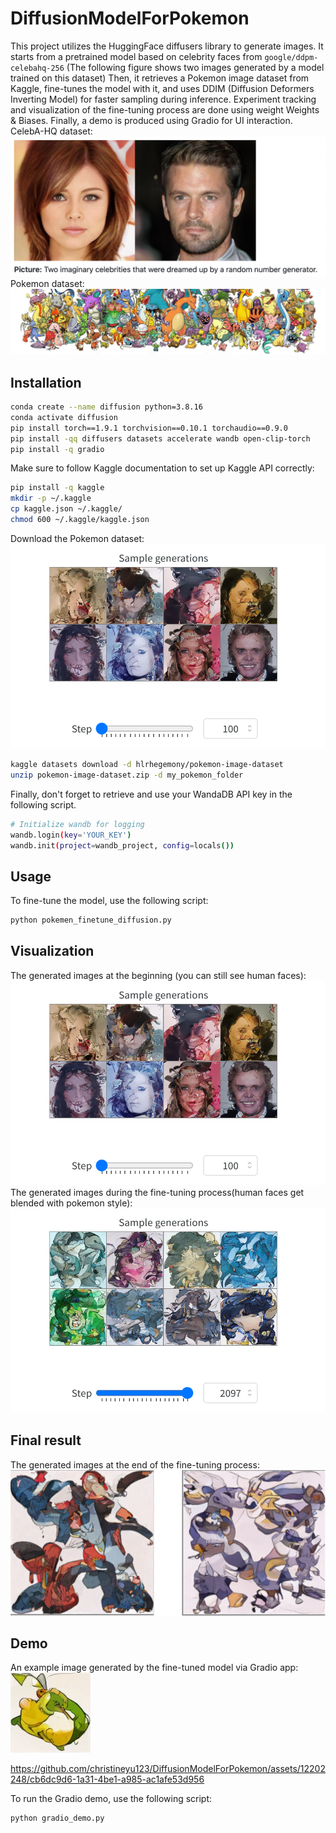 
# DiffusionModelForPokemon

This project utilizes the HuggingFace diffusers library to 
generate images. It starts from a pretrained model based
on celebrity faces from `google/ddpm-celebahq-256` (The following figure shows two images generated by a model trained on this dataset)
Then, it retrieves a Pokemon image dataset from Kaggle, 
fine-tunes the model with it, and uses DDIM (Diffusion Deformers Inverting Model) 
for faster sampling during inference. Experiment tracking and 
visualization of the fine-tuning process are done using 
weight Weights & Biases. Finally, a demo is produced using Gradio for
UI interaction.
CelebA-HQ dataset:
![celeb](celeb_image.png)
Pokemon dataset:
![pokemon](pokemon-dataset-cover.jpeg)


## Installation

```bash
conda create --name diffusion python=3.8.16
conda activate diffusion
pip install torch==1.9.1 torchvision==0.10.1 torchaudio==0.9.0
pip install -qq diffusers datasets accelerate wandb open-clip-torch
pip install -q gradio
```

Make sure to follow Kaggle documentation to set up Kaggle API correctly:

```bash
pip install -q kaggle
mkdir -p ~/.kaggle
cp kaggle.json ~/.kaggle/
chmod 600 ~/.kaggle/kaggle.json
```

Download the Pokemon dataset:
![b](beginning.png)

```bash
kaggle datasets download -d hlrhegemony/pokemon-image-dataset
unzip pokemon-image-dataset.zip -d my_pokemon_folder
```

Finally, don't forget to retrieve and use your WandaDB API key in the following script.

```bash
# Initialize wandb for logging
wandb.login(key='YOUR_KEY')
wandb.init(project=wandb_project, config=locals())
```
## Usage

To fine-tune the model, use the following script:

```bash
python pokemen_finetune_diffusion.py
```

## Visualization
The generated images at the beginning (you can still see human faces):
![b](beginning.png)
The generated images during the fine-tuning process(human faces get blended with pokemon style):
![m](middle.png)

## Final result
The generated images at the end of the fine-tuning process:
![e](end.png)

## Demo
An example image generated by the fine-tuned model via Gradio app:
![e](example_gradio_pokemon.png)


https://github.com/christineyu123/DiffusionModelForPokemon/assets/12202248/cb6dc9d6-1a31-4be1-a985-ac1afe53d956


To run the Gradio demo, use the following script:

```bash
python gradio_demo.py
```
